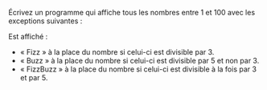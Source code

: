 Écrivez un programme qui affiche tous les nombres entre 1 et 100 avec les exceptions suivantes :

Est affiché : 
 *  « Fizz » à la place du nombre si celui-ci est divisible par 3.
 *  « Buzz » à la place du nombre si celui-ci est divisible par 5 et non par 3.
 * « FizzBuzz » à la place du nombre si celui-ci est divisible à la fois par 3 et par 5.